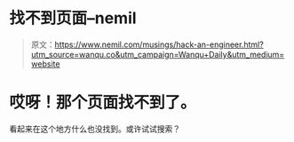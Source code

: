 # 找不到页面–nemil

> 原文：<https://www.nemil.com/musings/hack-an-engineer.html?utm_source=wanqu.co&utm_campaign=Wanqu+Daily&utm_medium=website>

<main class="is-layout-constrained wp-block-group">

# 哎呀！那个页面找不到了。

看起来在这个地方什么也没找到。或许试试搜索？

</main>
